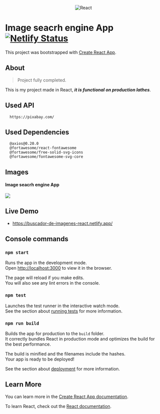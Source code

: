 <p align="center">
<img src="https://i.ibb.co/pPYfKM0/React.png" alt="React" border="0">
<p>

# Image seacrh engine App  [![Netlify Status](https://api.netlify.com/api/v1/badges/1046d3e1-a59a-4f78-877b-196316321dba/deploy-status)](https://app.netlify.com/sites/buscador-de-imagenes-react/deploys)



This project was bootstrapped with [Create React App](https://github.com/facebook/create-react-app).



## About 

>Project fully completed.

This is my project made in React, ***it is functional on production lathes***.


## Used API
```plain
  https://pixabay.com/
```

## Used Dependencies
```plain
  @axios@0.20.0
  @fortawesome/react-fontawesome
  @fortawesome/free-solid-svg-icons
  @fortawesome/fontawesome-svg-core
```

## Images

####  Image seacrh engine App

<img src=https://i.ibb.co/zhY14d7/buscador-imagenes.png>


## Live Demo

*  https://buscador-de-imagenes-react.netlify.app/


## Console commands


### `npm start`

Runs the app in the development mode.<br />
Open [http://localhost:3000](http://localhost:3000) to view it in the browser.

The page will reload if you make edits.<br />
You will also see any lint errors in the console.

### `npm test`

Launches the test runner in the interactive watch mode.<br />
See the section about [running tests](https://facebook.github.io/create-react-app/docs/running-tests) for more information.

### `npm run build`

Builds the app for production to the `build` folder.<br />
It correctly bundles React in production mode and optimizes the build for the best performance.

The build is minified and the filenames include the hashes.<br />
Your app is ready to be deployed!

See the section about [deployment](https://facebook.github.io/create-react-app/docs/deployment) for more information.


## Learn More

You can learn more in the [Create React App documentation](https://facebook.github.io/create-react-app/docs/getting-started).

To learn React, check out the [React documentation](https://reactjs.org/).

